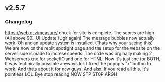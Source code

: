 ## v2.5.7 
### Changelog

https://web.dev/measure/ check for site is complete. The scores are high (All above 90). UI Update (Ugh again) The message bubbles now actually work. Oh and an update system is installed. (Thats why your seeing this) We are now on the replit spotlight page and the setup for the website on the server side is made to increse speeds. The code was orginally making 2 Webservers one for socketIO and one for HTML. Now it's just one for BOTH, It was technically possible anyways lol. I fixed the popup's "x" button to work. And thats about it for now guys! And also. If you read all this. It's pointless LOL. Bye stop reading                 NOW                          STP       STOP           ARGH